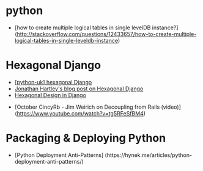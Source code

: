 python
======

* [how to create multiple logical tables in single levelDB instance?] (http://stackoverflow.com/questions/12433657/how-to-create-multiple-logical-tables-in-single-leveldb-instance)

Hexagonal Django
================

<ul>
  <li><a href="https://mail.python.org/pipermail/python-uk/2012-December/002692.html">[python-uk] hexagonal Django</a></li>
  <li><a href="http://tartley.com/?p=1404">Jonathan Hartley's blog post on Hexagonal Django</a></li>
  <li><a href="http://www.slideshare.net/mvschaik/hexagonal">Hexagonal Design in Django</a></li>
</ul>

* [October CincyRb - Jim Weirich on Decoupling from Rails (video)] (https://www.youtube.com/watch?v=tg5RFeSfBM4)

Packaging & Deploying Python
============================


<ul>
  <li>[Python Deployment Anti-Patterns] (https://hynek.me/articles/python-deployment-anti-patterns/)</li>
</ul>
